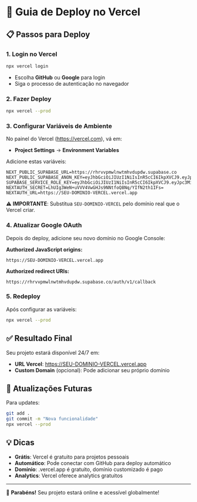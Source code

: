 # 🚀 Guia de Deploy no Vercel

## 📋 Passos para Deploy

### 1. Login no Vercel
```bash
npx vercel login
```
- Escolha **GitHub** ou **Google** para login
- Siga o processo de autenticação no navegador

### 2. Fazer Deploy
```bash
npx vercel --prod
```

### 3. Configurar Variáveis de Ambiente
No painel do Vercel (https://vercel.com), vá em:
- **Project Settings** → **Environment Variables**

Adicione estas variáveis:

```env
NEXT_PUBLIC_SUPABASE_URL=https://rhrvvpmwlnwtmhvdupdw.supabase.co
NEXT_PUBLIC_SUPABASE_ANON_KEY=eyJhbGciOiJIUzI1NiIsInR5cCI6IkpXVCJ9.eyJpc3MiOiJzdXBhYmFzZSIsInJlZiI6InJocnZ2cG13bG53dG1odmR1cGR3Iiwicm9sZSI6ImFub24iLCJpYXQiOjE3NTUxMzIwNjcsImV4cCI6MjA3MDcwODA2N30.uOqkMw3eLT5u2twT7v0UfRmuh3PFz50AiuOwwtc405A
SUPABASE_SERVICE_ROLE_KEY=eyJhbGciOiJIUzI1NiIsInR5cCI6IkpXVCJ9.eyJpc3MiOiJzdXBhYmFzZSIsInJlZiI6InJocnZ2cG13bG53dG1odmR1cGR3Iiwicm9sZSI6InNlcnZpY2Vfcm9sZSIsImlhdCI6MTc1NTEzMjA2NywiZXhwIjoyMDcwNzA4MDY3fQ.QbU286RbwXlkd1xv7NEh_3RiO4ulp2IB_wnq7rPDPLU
NEXTAUTH_SECRET=LhUIg3WeN+uVVV4VwGHJs9NNtfoQ8Nq/YIfN2th1IFs=
NEXTAUTH_URL=https://SEU-DOMINIO-VERCEL.vercel.app
```

⚠️ **IMPORTANTE**: Substitua `SEU-DOMINIO-VERCEL` pelo domínio real que o Vercel criar.

### 4. Atualizar Google OAuth
Depois do deploy, adicione seu novo domínio no Google Console:

**Authorized JavaScript origins:**
```
https://SEU-DOMINIO-VERCEL.vercel.app
```

**Authorized redirect URIs:**
```
https://rhrvvpmwlnwtmhvdupdw.supabase.co/auth/v1/callback
```

### 5. Redeploy
Após configurar as variáveis:
```bash
npx vercel --prod
```

## ✅ Resultado Final

Seu projeto estará disponível 24/7 em:
- **URL Vercel**: https://SEU-DOMINIO-VERCEL.vercel.app
- **Custom Domain** (opcional): Pode adicionar seu próprio domínio

## 🔄 Atualizações Futuras

Para updates:
```bash
git add .
git commit -m "Nova funcionalidade"
npx vercel --prod
```

## 💡 Dicas

- **Grátis**: Vercel é gratuito para projetos pessoais
- **Automático**: Pode conectar com GitHub para deploy automático
- **Domínio**: .vercel.app é gratuito, domínio customizado é pago
- **Analytics**: Vercel oferece analytics gratuitos

---

🎉 **Parabéns!** Seu projeto estará online e acessível globalmente!